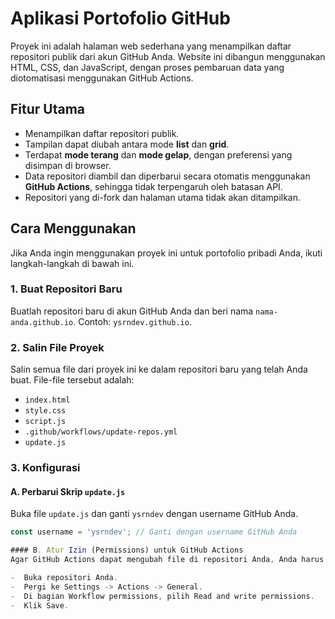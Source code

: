 # Aplikasi Portofolio GitHub

Proyek ini adalah halaman web sederhana yang menampilkan daftar repositori publik dari akun GitHub Anda. Website ini dibangun menggunakan HTML, CSS, dan JavaScript, dengan proses pembaruan data yang diotomatisasi menggunakan GitHub Actions.

## Fitur Utama

-   Menampilkan daftar repositori publik.
-   Tampilan dapat diubah antara mode **list** dan **grid**.
-   Terdapat **mode terang** dan **mode gelap**, dengan preferensi yang disimpan di browser.
-   Data repositori diambil dan diperbarui secara otomatis menggunakan **GitHub Actions**, sehingga tidak terpengaruh oleh batasan API.
-   Repositori yang di-fork dan halaman utama tidak akan ditampilkan.

## Cara Menggunakan

Jika Anda ingin menggunakan proyek ini untuk portofolio pribadi Anda, ikuti langkah-langkah di bawah ini.

### 1. Buat Repositori Baru

Buatlah repositori baru di akun GitHub Anda dan beri nama `nama-anda.github.io`. Contoh: `ysrndev.github.io`.

### 2. Salin File Proyek

Salin semua file dari proyek ini ke dalam repositori baru yang telah Anda buat. File-file tersebut adalah:
-   `index.html`
-   `style.css`
-   `script.js`
-   `.github/workflows/update-repos.yml`
-   `update.js`

### 3. Konfigurasi

#### A. Perbarui Skrip `update.js`
Buka file `update.js` dan ganti `ysrndev` dengan username GitHub Anda.
```javascript
const username = 'ysrndev'; // Ganti dengan username GitHub Anda

#### B. Atur Izin (Permissions) untuk GitHub Actions
Agar GitHub Actions dapat mengubah file di repositori Anda, Anda harus memberikan izin tulis (write permission).

-  Buka repositori Anda.
-  Pergi ke Settings -> Actions -> General.
-  Di bagian Workflow permissions, pilih Read and write permissions.
-  Klik Save.
